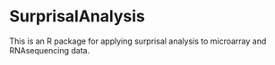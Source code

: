 # SurprisalAnalysis

This is an R package for applying surprisal analysis to microarray and RNAsequencing data.
 
